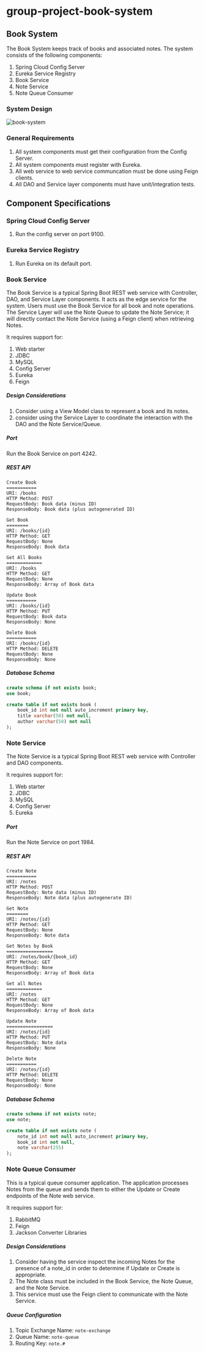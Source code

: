 # group-project-book-system

## Book System

The Book System keeps track of books and associated notes. The system consists of the following components:

1. Spring Cloud Config Server
2. Eureka Service Registry
3. Book Service
4. Note Service
5. Note Queue Consumer

### System Design

![book-system](book-system.png)



### General Requirements

1. All system components must get their configuration from the Config Server.
2. All system components must register with Eureka.
3. All web service to web service communcation must be done using Feign clients.
4. All DAO and Service layer components must have unit/integration tests.

## Component Specifications

### Spring Cloud Config Server

1. Run the config server on port 9100.

### Eureka Service Registry

1. Run Eureka on its default port.

### Book Service

The Book Service is a typical Spring Boot REST web service with Controller, DAO, and Service Layer components. It acts as the edge service for the system. Users must use the Book Service for all book and note operations. The Service Layer will use the Note Queue to update the Note Service; it will directly contact the Note Service (using a Feign client) when retrieving Notes.

It requires support for:

1. Web starter
2. JDBC
3. MySQL
4. Config Server
5. Eureka
6. Feign

##### Design Considerations

1. Consider using a View Model class to represent a book and its notes.
2. consider using the Service Layer to coordinate the interaction with the DAO and the Note Service/Queue.

##### Port

Run the Book Service on port 4242.

##### REST API

```
Create Book
===========
URI: /books
HTTP Method: POST
RequestBody: Book data (minus ID)
ResponseBody: Book data (plus autogenerated ID)

Get Book
========
URI: /books/{id}
HTTP Method: GET
RequestBody: None
ResponseBody: Book data

Get All Books
=============
URI: /books
HTTP Method: GET
RequestBody: None
ResponseBody: Array of Book data

Update Book
===========
URI: /books/{id}
HTTP Method: PUT
RequestBody: Book data
ResponseBody: None

Delete Book
===========
URI: /books/{id}
HTTP Method: DELETE
RequestBody: None
ResponseBody: None
```

##### Database Schema

```sql
create schema if not exists book;
use book;

create table if not exists book (
	book_id int not null auto_increment primary key,
    title varchar(50) not null,
    author varchar(50) not null
);
```

### Note Service

The Note Service is a typical Spring Boot REST web service with Controller and DAO components.

It requires support for:

1. Web starter
2. JDBC
3. MySQL
4. Config Server
5. Eureka

##### Port

Run the Note Service on port 1984.

##### REST API

```
Create Note
===========
URI: /notes
HTTP Method: POST
RequestBody: Note data (minus ID)
ResponseBody: Note data (plus autogenerate ID)

Get Note
========
URI: /notes/{id}
HTTP Method: GET
RequestBody: None
ResponseBody: Note data

Get Notes by Book
=================
URI: /notes/book/{book_id}
HTTP Method: GET
RequestBody: None
ResponseBody: Array of Book data

Get all Notes
=============
URI: /notes
HTTP Method: GET
RequestBody: None
ResponseBody: Array of Book data

Update Note
=================
URI: /notes/{id}
HTTP Method: PUT
RequestBody: Note data
ResponseBody: None

Delete Note
===========
URI: /notes/{id}
HTTP Method: DELETE
RequestBody: None
ResponseBody: None
```



##### Database Schema

```sql
create schema if not exists note;
use note;

create table if not exists note (
	note_id int not null auto_increment primary key,
    book_id int not null,
    note varchar(255)
);
```

### Note Queue Consumer

This is a typical queue consumer application. The application processes Notes from the queue and sends them to either the Update or Create endpoints of the Note web service.

It requires support for:

1. RabbitMQ
2. Feign
3. Jackson Converter Libraries

##### Design Considerations

1. Consider having the service inspect the incoming Notes for the presence of a note_id in order to determine if Update or Create is appropriate.
2. The Note class must be included in the Book Service, the Note Queue, and the Note Service.
3. This service must use the Feign client to communicate with the Note Service.

##### Queue Configuration

1. Topic Exchange Name: ```note-exchange```
2. Queue Name: ```note-queue```
3. Routing Key: ```note.#```
